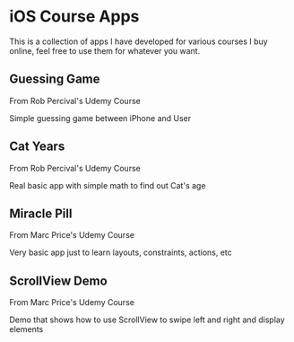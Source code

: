 # iOS Course Apps

<p>This is a collection of apps I have developed for various courses I buy online, feel free to use them for whatever you want.</p>

<h2>Guessing Game</h2>
<p>From Rob Percival's Udemy Course</p>
<p>Simple guessing game between iPhone and User</p>

<h2>Cat Years</h2>
<p>From Rob Percival's Udemy Course</p>
<p>Real basic app with simple math to find out Cat's age</p>

<h2>Miracle Pill</h2>
<p>From Marc Price's Udemy Course</p>
<p>Very basic app just to learn layouts, constraints, actions, etc</p>

<h2>ScrollView Demo</h2>
<p>From Marc Price's Udemy Course</p>
<p>Demo that shows how to use ScrollView to swipe left and right and display elements</p>

